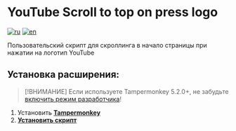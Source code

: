 # YouTube Scroll to top on press logo

<!-- loaders links (website > github > store) -->

[tampermonkey-link]: https://www.tampermonkey.net/index.php


<!-- Install / Build -->

[script-link]: https://raw.githubusercontent.com/alezhu/youtube-scroll-to-top-on-press-logo/main/dist/script.user.js
[devmode-enable]: https://www.tampermonkey.net/faq.php#Q209

<!-- Badges -->

[badge-en]: https://img.shields.io/badge/lang-English-white
[badge-ru]: https://img.shields.io/badge/lang-Русский-white

<!-- Other -->

[readme-ru]: README.ru.md
[readme-en]: README.md

<!-- Content -->

[![ru][badge-ru]][readme-en]
[![en][badge-en]][readme-ru]

Пользовательский скрипт для скроллинга в начало страницы при нажатии на логотип YouTube

## Установка расширения:

> [!ВНИМАНИЕ]
> Если используете Tampermonkey 5.2.0+, не забудьте  [включить режим разработчика][devmode-enable]!

1. Установить **[Tampermonkey][tampermonkey-link]**
2. **[Установить скрипт][script-link]**
